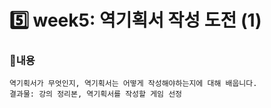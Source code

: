 # 5️⃣ week5: 역기획서 작성 도전 (1)

### 📌내용
`역기획서가 무엇인지, 역기획서는 어떻게 작성해야하는지에 대해 배웁니다.`  
`결과물: 강의 정리본, 역기획서를 작성할 게임 선정`